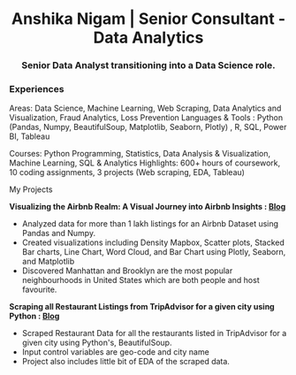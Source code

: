 <h1 align="center">Anshika Nigam | Senior Consultant - Data Analytics</h1>
<h3 align="center">Senior Data Analyst transitioning into a Data Science role.</h3>

### Experiences

Areas: Data Science, Machine Learning, Web Scraping, Data Analytics and Visualization, Fraud Analytics, Loss Prevention
Languages & Tools : Python (Pandas, Numpy, BeautifulSoup, Matplotlib, Seaborn, Plotly) , R, SQL, Power BI, Tableau

Courses: Python Programming, Statistics, Data Analysis & Visualization, Machine Learning, SQL & Analytics
Highlights: 600+ hours of coursework, 10 coding assignments, 3 projects (Web scraping, EDA, Tableau)

My Projects

**Visualizing the Airbnb Realm: A Visual Journey into Airbnb Insights : [Blog](https://medium.com/@anshika.nigam/visualizing-the-airbnb-realm-a-visual-journey-into-airbnb-insights-fba9c2305b2f)**

* Analyzed data for more than 1 lakh listings for an Airbnb Dataset using Pandas and Numpy.
* Created visualizations including Density Mapbox, Scatter plots, Stacked Bar charts, Line Chart, Word Cloud, and Bar Chart  using Plotly, Seaborn, and Matplotlib
* Discovered Manhattan and Brooklyn are the most popular neighbourhoods in United States which are both people and host favourite.

**Scraping all Restaurant Listings from TripAdvisor for a given city using Python : [Blog](https://medium.com/@anshika.nigam/visualizing-the-airbnb-realm-a-visual-journey-into-airbnb-insights-fba9c2305b2f)**

* Scraped Restaurant Data for all the restaurants listed in TripAdvisor for a given city using Python's, BeautifulSoup.
* Input control variables are geo-code and city name
* Project also includes little bit of EDA of the scraped data.
